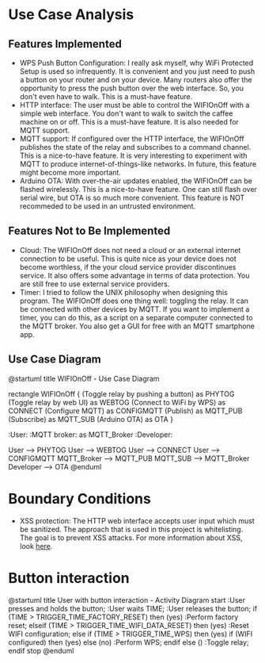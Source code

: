 # Use Case Analysis

## Features Implemented
- WPS Push Button Configuration: I really ask myself, why WiFi Protected Setup is used so infrequently. It is convenient and you just need to push a button on your router and on your device. Many routers also offer the opportunity to press the push button over the web interface. So, you don't even have to walk. This is a must-have feature.
- HTTP interface: The user must be able to control the WIFIOnOff with a simple web interface. You don't want to walk to switch the caffee machine on or off. This is a must-have feature. It is also needed for MQTT support.
- MQTT support: If configured over the HTTP interface, the WIFIOnOff publishes the state of the relay and subscribes to a command channel. This is a nice-to-have feature. It is very interesting to experiment with MQTT to produce internet-of-things-like networks. In future, this feature might become more important.
- Arduino OTA: With over-the-air updates enabled, the WIFIOnOff can be flashed wirelessly. This is a nice-to-have feature. One can still flash over serial wire, but OTA is so much more convenient. This feature is NOT recommeded to be used in an untrusted environment.

## Features Not to Be Implemented
- Cloud: The WIFIOnOff does not need a cloud or an external internet connection to be useful. This is quite nice as your device does not become worthless, if the your cloud service provider discontinues service. It also offers some advantage in terms of data protection. You are still free to use external service providers.
- Timer: I tried to follow the UNIX philosophy when designing this program. The WIFIOnOff does one thing well: toggling the relay. It can be connected with other devices by MQTT. If you want to implement a timer, you can do this, as a script on a separate computer connected to the MQTT broker. You also get a GUI for free with an MQTT smartphone app.

## Use Case Diagram

@startuml
title WIFIOnOff - Use Case Diagram

rectangle WIFIOnOff {
    (Toggle relay by pushing a button) as PHYTOG
    (Toggle relay by web UI) as WEBTOG
    (Connect to WiFi by WPS) as CONNECT
    (Configure MQTT) as CONFIGMQTT
    (Publish) as MQTT_PUB
    (Subscribe) as MQTT_SUB
    (Arduino OTA) as OTA
}

:User:
:MQTT broker: as MQTT_Broker
:Developer:

User --> PHYTOG
User --> WEBTOG
User --> CONNECT
User --> CONFIGMQTT
MQTT_Broker --> MQTT_PUB
MQTT_SUB --> MQTT_Broker
Developer --> OTA
@enduml

# Boundary Conditions
- XSS protection: The HTTP web interface accepts user input which must be sanitized. The approach that is used in this project is whitelisting. The goal is to prevent XSS attacks.
For more information about XSS, look [here](https://www.owasp.org/index.php/XSS_(Cross_Site_Scripting)_Prevention_Cheat_Sheet).

# Button interaction

@startuml
title User with button interaction - Activity Diagram
start
:User presses and holds the button;
:User waits TIME;
:User releases the button;
if (TIME > TRIGGER_TIME_FACTORY_RESET) then (yes)
  :Perform factory reset;
elseif (TIME > TRIGGER_TIME_WIFI_DATA_RESET) then (yes)
  :Reset WIFI configuration;
else if (TIME > TRIGGER_TIME_WPS) then (yes)
  if (WIFI configured) then (yes)
  else (no)
  :Perform WPS;
  endif
else ()
  :Toggle relay;
endif
stop
@enduml
